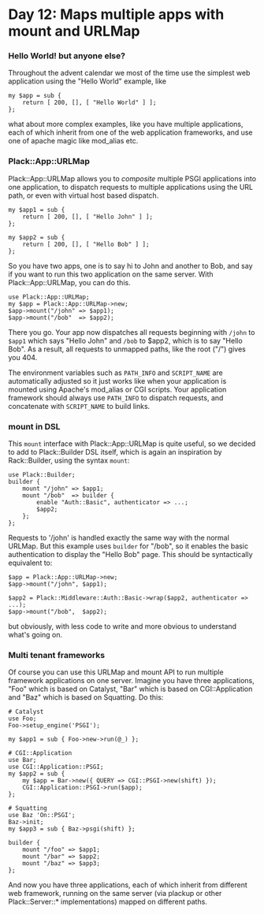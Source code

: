 # Day 12: Maps multiple apps with mount and URLMap

### Hello World! but anyone else?

Throughout the advent calendar we most of the time use the simplest web application using the "Hello World" example, like

```
my $app = sub {
    return [ 200, [], [ "Hello World" ] ];
};
```

what about more complex examples, like you have multiple applications, each of which inherit from one of the web application frameworks, and use one of apache magic like mod\_alias etc.

### Plack::App::URLMap

Plack::App::URLMap allows you to _composite_ multiple PSGI applications into one application, to dispatch requests to multiple applications using the URL path, or even with virtual host based dispatch.

```
my $app1 = sub {
    return [ 200, [], [ "Hello John" ] ];
};

my $app2 = sub {
    return [ 200, [], [ "Hello Bob" ] ];
};
```

So you have two apps, one is to say hi to John and another to Bob, and say if you want to run this two application on the same server. With Plack::App::URLMap, you can do this.

```
use Plack::App::URLMap;
my $app = Plack::App::URLMap->new;
$app->mount("/john" => $app1);
$app->mount("/bob"  => $app2);
```

There you go. Your app now dispatches all requests beginning with `/john` to `$app1` which says "Hello John" and `/bob` to $app2, which is to say "Hello Bob". As a result, all requests to unmapped paths, like the root ("/") gives you 404.

The environment variables such as `PATH_INFO` and `SCRIPT_NAME` are automatically adjusted so it just works like when your application is mounted using Apache's mod\_alias or CGI scripts. Your application framework should always use `PATH_INFO` to dispatch requests, and concatenate with `SCRIPT_NAME` to build links.

### mount in DSL

This `mount` interface with Plack::App::URLMap is quite useful, so we decided to add to Plack::Builder DSL itself, which is again an inspiration by Rack::Builder, using the syntax `mount`:

```
use Plack::Builder;
builder {
    mount "/john" => $app1;
    mount "/bob"  => builder {
        enable "Auth::Basic", authenticator => ...;
        $app2;
    };
};
```

Requests to '/john' is handled exactly the same way with the normal URLMap. But this example uses `builder` for "/bob", so it enables the basic authentication to display the "Hello Bob" page. This should be syntactically equivalent to:

```
$app = Plack::App::URLMap->new;
$app->mount("/john", $app1);

$app2 = Plack::Middleware::Auth::Basic->wrap($app2, authenticator => ...);
$app->mount("/bob",  $app2);
```

but obviously, with less code to write and more obvious to understand what's going on.

### Multi tenant frameworks

Of course you can use this URLMap and mount API to run multiple framework applications on one server. Imagine you have three applications, "Foo" which is based on Catalyst, "Bar" which is based on CGI::Application and "Baz" which is based on Squatting. Do this:

```
# Catalyst
use Foo;
Foo->setup_engine('PSGI');

my $app1 = sub { Foo->new->run(@_) };

# CGI::Application
use Bar;
use CGI::Application::PSGI;
my $app2 = sub {
    my $app = Bar->new({ QUERY => CGI::PSGI->new(shift) });
    CGI::Application::PSGI->run($app);
};

# Squatting
use Baz 'On::PSGI';
Baz->init;
my $app3 = sub { Baz->psgi(shift) };

builder {
    mount "/foo" => $app1;
    mount "/bar" => $app2;
    mount "/baz" => $app3;
};
```

And now you have three applications, each of which inherit from different web framework, running on the same server (via plackup or other Plack::Server::\* implementations) mapped on different paths.